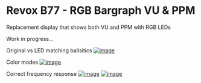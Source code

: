 # Revox B77 - RGB Bargraph VU & PPM
Replacement display that shows both VU and PPM with RGB LEDs

Work in progress...

Original vs LED matching ballsitics
<a href=https://youtu.be/gn2JyQfEoPc>![image](https://github.com/user-attachments/assets/b7c2422b-5739-48bd-8a64-d9a4fd1826cb)</a>

Color modes
<a href="https://www.youtube.com/watch?v=gmQ4PkJidRk">![image](https://github.com/user-attachments/assets/33c06f22-6253-4e69-9caa-f7b23562a07c)</a>

Correct frequency response
<a href="https://www.youtube.com/watch?v=C4RWhSTwp5w">![image](https://github.com/user-attachments/assets/07fb2c5f-7b9c-4140-b08d-66edbadcb06b)</a>
<a href="https://www.youtube.com/watch?v=5C-VhZuq3Lk"> ![image](https://github.com/user-attachments/assets/794fd278-149e-4b8a-beaf-eb6353451e8d)</a>






